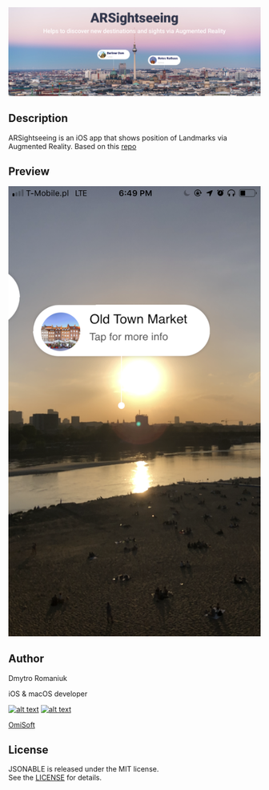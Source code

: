 ![ARSightseeing](./Demo/Landmarks.png)

## Description
ARSightseeing is an iOS app that shows position of Landmarks via Augmented Reality.
Based on this [repo](https://github.com/ProjectDent/ARKit-CoreLocation)

## Preview
<img src="./Demo/Preview.png">

## Author
Dmytro Romaniuk

iOS & macOS developer

<!-- Please don't remove this: Grab your social icons from https://github.com/carlsednaoui/gitsocial -->

[![alt text][1.1]][1]
[![alt text][2.1]][2]

[1]: http://www.twitter.com/ro_dmytro
[2]: http://www.facebook.com/rodmytro

[1.1]: http://i.imgur.com/wWzX9uB.png (twitter icon without padding)
[2.1]: http://i.imgur.com/fep1WsG.png (facebook icon without padding)
[OmiSoft](https://omisoft.net)

## License
JSONABLE is released under the MIT license.  
See the [LICENSE](./LICENSE.md) for details.
